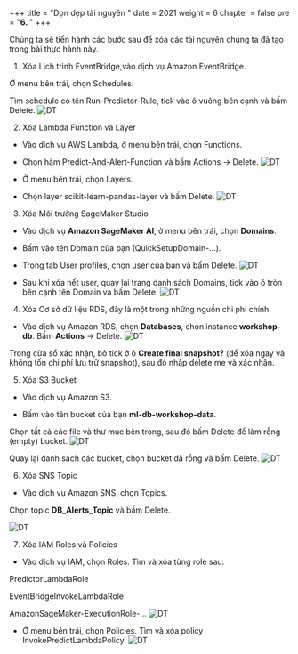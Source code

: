 +++
title = "Dọn dẹp tài nguyên  "
date = 2021
weight = 6
chapter = false
pre = "<b>6. </b>"
+++

Chúng ta sẽ tiến hành các bước sau để xóa các tài nguyên chúng ta đã tạo trong bài thực hành này.

1. Xóa Lịch trình EventBridge,vào dịch vụ Amazon EventBridge.

Ở menu bên trái, chọn Schedules.

Tìm schedule có tên Run-Predictor-Rule, tick vào ô vuông bên cạnh và bấm Delete.
![DT](/images/6.clean/000-dt.png)

2. Xóa Lambda Function và Layer

+ Vào dịch vụ AWS Lambda, ở menu bên trái, chọn Functions.

+ Chọn hàm Predict-And-Alert-Function và bấm Actions -> Delete.
![DT](/images/6.clean/001-dt.png)

+ Ở menu bên trái, chọn Layers.

+ Chọn layer scikit-learn-pandas-layer và bấm Delete.
![DT](/images/6.clean/002-dt.png)

3. Xóa Môi trường SageMaker Studio

+ Vào dịch vụ **Amazon SageMaker AI**, ở menu bên trái, chọn **Domains**.

+ Bấm vào tên Domain của bạn (QuickSetupDomain-...).

+ Trong tab User profiles, chọn user của bạn và bấm Delete.
![DT](/images/6.clean/003-dt.png)

+ Sau khi xóa hết user, quay lại trang danh sách Domains, tick vào ô tròn bên cạnh tên Domain và bấm Delete.
![DT](/images/6.clean/004-dt.png)

4. Xóa Cơ sở dữ liệu RDS, đây là một trong những nguồn chi phí chính.
+ Vào dịch vụ Amazon RDS, chọn **Databases**, chọn instance **workshop-db**.
Bấm **Actions** -> Delete.
![DT](/images/6.clean/005-dt.png)

Trong cửa sổ xác nhận, bỏ tick ở ô **Create final snapshot?** (để xóa ngay và không tốn chi phí lưu trữ snapshot), sau đó nhập delete me và xác nhận.

5. Xóa S3 Bucket

+ Vào dịch vụ Amazon S3.

+ Bấm vào tên bucket của bạn **ml-db-workshop-data**.

Chọn tất cả các file và thư mục bên trong, sau đó bấm Delete để làm rỗng (empty) bucket.
![DT](/images/6.clean/006-dt.png)

Quay lại danh sách các bucket, chọn bucket đã rỗng và bấm Delete.
![DT](/images/6.clean/007-dt.png)

6. Xóa SNS Topic

+ Vào dịch vụ Amazon SNS, chọn Topics.

Chọn topic **DB_Alerts_Topic** và bấm Delete.

![DT](/images/6.clean/008-dt.png)


7. Xóa IAM Roles và Policies

+ Vào dịch vụ IAM, chọn Roles. Tìm và xóa từng role sau:

PredictorLambdaRole

EventBridgeInvokeLambdaRole

AmazonSageMaker-ExecutionRole-...
![DT](/images/6.clean/009-dt.png)


+ Ở menu bên trái, chọn Policies. Tìm và xóa policy InvokePredictLambdaPolicy.
![DT](/images/6.clean/010-dt.png)